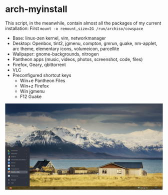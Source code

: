 # arch-myinstall

This script, in the meanwhile, contain almost all the packages of my current installation:
First `mount -o remount,size=2G /run/archiso/cowspace`
+ Base: linux-zen kernel, vim, networkmanager
+ Desktop: Openbox, tint2, jgmenu, compton, gmrun, guake, nm-applet, arc theme, elementary icons, volumeicon, parcellite
+ Wallpaper: gnome-backgrounds, nitrogen
+ Pantheon apps (music, videos, photos, screenshot, code, files)
+ Firefox, Geary, qbittorrent
+ VLC 
+ Preconfigured shortcut keys
  + Win+e Pantheon Files
  + Win+z Firefox
  + Win jgmenu
  + F12 Guake
 
 ![Desktop screenshot](screenshot2.png)
